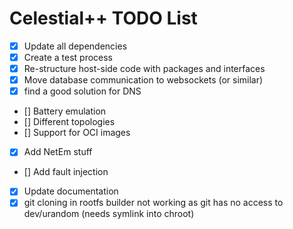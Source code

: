 # Celestial++ TODO List

- [x] Update all dependencies
- [x] Create a test process
- [x] Re-structure host-side code with packages and interfaces
- [x] Move database communication to websockets (or similar)
- [x] find a good solution for DNS
- [] Battery emulation
- [] Different topologies
- [] Support for OCI images
- [x] Add NetEm stuff
- [] Add fault injection
- [x] Update documentation
- [x] git cloning in rootfs builder not working as git has no access to dev/urandom (needs symlink into chroot)
